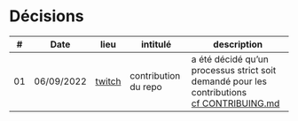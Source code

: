 # Décisions

| #   | Date       | lieu        | intitulé             | description                                                                                       |
| --- | ---------- | ----------- | -------------------- | ------------------------------------------------------------------------------------------------- |
| 01  | 06/09/2022 | [twitch][1] | contribution du repo | a été décidé qu’un processus strict soit demandé pour les contributions<br>[cf CONTRIBUING.md][2] |

[1]: https://www.twitch.tv/devgirl_
[2]: https://github.com/DevGirl-Team/ConDeReve/blob/main/CONTRIBUING.md
